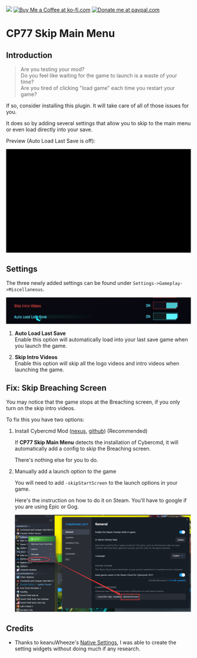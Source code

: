 <a href="https://www.buymeacoffee.com/mingm"><img height='36' src="https://img.buymeacoffee.com/button-api/?text=Buy me a coffee&emoji=&slug=mingm&button_colour=FF5F5F&font_colour=ffffff&font_family=Comic&outline_colour=000000&coffee_colour=FFDD00"></a>
<a href='https://ko-fi.com/U6U572VOM' target='_blank'><img height='36' src='https://cdn.ko-fi.com/cdn/kofi1.png?v=3' alt='Buy Me a Coffee at ko-fi.com' /></a>
<a href='https://paypal.me/mingmc' target='_blank'><img height='36' src='https://cdn.jsdelivr.net/gh/Nats-ji/Nats-ji@main/paypal.png' alt='Donate me at paypal.com' /></a>

# CP77 Skip Main Menu

## Introduction

>Are you testing your mod?<br>
>Do you feel like waiting for the game to launch is a waste of your time?<br>
>Are you tired of clicking "load game" each time you restart your game?<br>

If so, consider installing this plugin. It will take care of all of those issues for you.

It does so by adding several settings that allow you to skip to the main menu or even load directly into your save.

Preview (Auto Load Last Save is off):

![skip_intro](./img/skip_intro.gif)

## Settings
The three newly added settings can be found under `Settings->Gameplay->Miscellaneous`.

![settings](./img/settings.png)

1. **Auto Load Last Save**<br>
Enable this option will automatically load into your last save game when you launch the game.

2. **Skip Intro Videos**<br>
Enable this option will skip all the logo videos and intro videos when launching the game.

## Fix: Skip Breaching Screen

You may notice that the game stops at the Breaching screen, if you only turn on the skip intro videos.

To fix this you have two options:

1. Install Cybercmd Mod ([nexus](https://www.nexusmods.com/cyberpunk2077/mods/5176), [github](https://github.com/jac3km4/cybercmd)) (Recommended)

   If **CP77 Skip Main Menu** detects the installation of Cybercmd, it will automatically add a config to skip the Breaching screen.
   
   There's nothing else for you to do.

2. Manually add a launch option to the game

   You will need to add `-skipStartScreen` to the launch options in your game.

   Here's the instruction on how to do it on Steam. You'll have to google if you are using Epic or Gog.

   ![launchOptions](./img/cmdline_arg.png)

## Credits
- Thanks to keanuWheeze's [Native Settings](https://github.com/justarandomguyintheinternet/CP77_nativeSettings), I was able to create the setting widgets without doing much if any research.

